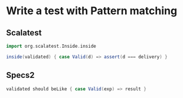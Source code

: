 # Write a test with Pattern matching

## Scalatest

```scala
import org.scalatest.Inside.inside

inside(validated) { case Valid(d) => assert(d === delivery) }
```

## Specs2

```scala
validated should beLike { case Valid(exp) => result }
```

